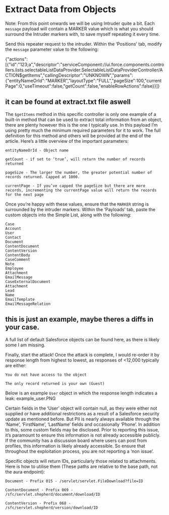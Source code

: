 # Extract Data from Objects

Note: From this point onwards we will be using Intruder quite a bit. Each `message` payload will contain a MARKER value which is what you should surround the Intruder markers with, to save myself repeating it every time.

Send this repeater request to the intruder. Within the ‘Positions’ tab, modify the `message` parameter value to the following:

{"actions":[{"id":"123;a","descriptor":"serviceComponent://ui.force.components.controllers.lists.selectableListDataProvider.SelectableListDataProviderController/ACTION$getItems","callingDescriptor":"UNKNOWN","params":{"entityNameOrId":"MARKER","layoutType":"FULL","pageSize":100,"currentPage":0,"useTimeout":false,"getCount":false,"enableRowActions":false}}]}
## it can be found at extract.txt file aswell


The `$getItems` method in this specific controller is only one example of a built-in method that can be used to extract total information from an object, there are plenty however this is the one I typically use. In this payload I’m using pretty much the minimum required parameters for it to work. The full definition for this method and others will be provided at the end of the article. Here’s a little overview of the important parameters:

    entityNameOrId - Object name

    getCount - if set to ‘true’, will return the number of records returned

    pageSize - The larger the number, the greater potential number of records returned. Capped at 1000.

    currentPage - If you’ve capped the pageSize but there are more records, incrementing the currentPage value will return the records for the next page

Once you’re happy with these values, ensure that the `MARKER` string is surrounded by the intruder markers. Within the ‘Payloads’ tab, paste the custom objects into the Simple List, along with the following:
```
Case
Account
User
Contact
Document
ContentDocument
ContentVersion
ContentBody
CaseComment
Note
Employee
Attachment
EmailMessage
CaseExternalDocument
Attachment
Lead
Name
EmailTemplate
EmailMessageRelation
```
## this is just an example, maybe theres a diffs in your case.



A full list of default Salesforce objects can be found here, as there is likely some I am missing.

Finally, start the attack! Once the attack is complete, I would re-order it by response length from highest to lowest, as responses of <12,000 typically are either:

    You do not have access to the object

    The only record returned is your own (Guest)

Below is an example `User` object in which the response length indicates a leak:
example_user.PNG

Certain fields in the ‘User’ object will contain null, as they were either not supplied or have additional restrictions as a result of a Salesforce security update as mentioned before. But PII is nearly always available through the ‘Name’, ‘FirstName’, ‘LastName’ fields and occasionally ‘Phone’. In addition to this, some custom fields may be disclosed. Prior to reporting this issue, it’s paramount to ensure this information is not already accessible publicly. If the community has a discussion board where users can post from profiles, this information is likely already accessible. So ensure that throughout the exploitation process, you are not reporting a ‘non issue’. 

Specific objects will return IDs, particularly those related to attachments. Here is how to utilise them (These paths are relative to the base path, not the aura endpoint):

    Document - Prefix 015 - /servlet/servlet.FileDownload?file=ID

    ContentDocument - Prefix 069 - /sfc/servlet.shepherd/document/download/ID

    ContentVersion - Prefix 068 - /sfc/servlet.shepherd/version/download/ID

